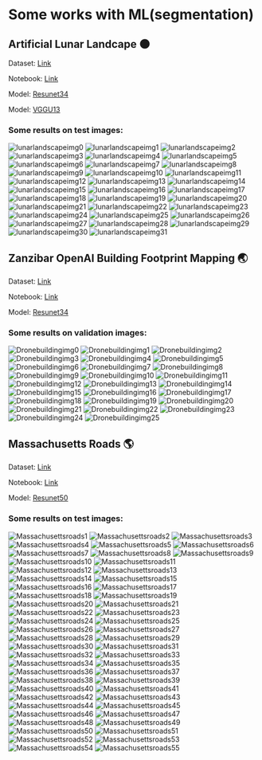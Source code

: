 # Some works with ML(segmentation)

## Artificial Lunar Landcape 🌑

Dataset: [Link](https://www.kaggle.com/romainpessia/artificial-lunar-rocky-landscape-dataset)

Notebook: [Link](https://github.com/Rojanson/Someworks/tree/master/Artificiallunarlandscape)

Model: [Resunet34](https://github.com/Rojanson/Someworks/tree/master/Artificiallunarlandscape)

Model: [VGGU13](https://github.com/Rojanson/Someworks/tree/master/Artificiallunarlandscape)

### Some results on test images:
![lunarlandscapeimg0](https://raw.githubusercontent.com/Rojanson/Someworks/master/Artificiallunarlandscape/imgtest/__results___19_0.png)
![lunarlandscapeimg1](https://raw.githubusercontent.com/Rojanson/Someworks/master/Artificiallunarlandscape/imgtest/__results___19_1.png)
![lunarlandscapeimg2](https://raw.githubusercontent.com/Rojanson/Someworks/master/Artificiallunarlandscape/imgtest/__results___19_2.png)
![lunarlandscapeimg3](https://raw.githubusercontent.com/Rojanson/Someworks/master/Artificiallunarlandscape/imgtest/__results___19_3.png)
![lunarlandscapeimg4](https://raw.githubusercontent.com/Rojanson/Someworks/master/Artificiallunarlandscape/imgtest/__results___19_4.png)
![lunarlandscapeimg5](https://raw.githubusercontent.com/Rojanson/Someworks/master/Artificiallunarlandscape/imgtest/__results___19_5.png)
![lunarlandscapeimg6](https://raw.githubusercontent.com/Rojanson/Someworks/master/Artificiallunarlandscape/imgtest/__results___19_6.png)
![lunarlandscapeimg7](https://raw.githubusercontent.com/Rojanson/Someworks/master/Artificiallunarlandscape/imgtest/__results___19_7.png)
![lunarlandscapeimg8](https://raw.githubusercontent.com/Rojanson/Someworks/master/Artificiallunarlandscape/imgtest/__results___19_8.png)
![lunarlandscapeimg9](https://raw.githubusercontent.com/Rojanson/Someworks/master/Artificiallunarlandscape/imgtest/__results___19_9.png)
![lunarlandscapeimg10](https://raw.githubusercontent.com/Rojanson/Someworks/master/Artificiallunarlandscape/imgtest/__results___19_10.png)
![lunarlandscapeimg11](https://raw.githubusercontent.com/Rojanson/Someworks/master/Artificiallunarlandscape/imgtest/__results___19_11.png)
![lunarlandscapeimg12](https://raw.githubusercontent.com/Rojanson/Someworks/master/Artificiallunarlandscape/imgtest/__results___19_12.png)
![lunarlandscapeimg13](https://raw.githubusercontent.com/Rojanson/Someworks/master/Artificiallunarlandscape/imgtest/__results___19_13.png)
![lunarlandscapeimg14](https://raw.githubusercontent.com/Rojanson/Someworks/master/Artificiallunarlandscape/imgtest/__results___19_14.png)
![lunarlandscapeimg15](https://raw.githubusercontent.com/Rojanson/Someworks/master/Artificiallunarlandscape/imgtest/__results___19_15.png)
![lunarlandscapeimg16](https://raw.githubusercontent.com/Rojanson/Someworks/master/Artificiallunarlandscape/imgtest/__results___19_16.png)
![lunarlandscapeimg17](https://raw.githubusercontent.com/Rojanson/Someworks/master/Artificiallunarlandscape/imgtest/__results___19_17.png)
![lunarlandscapeimg18](https://raw.githubusercontent.com/Rojanson/Someworks/master/Artificiallunarlandscape/imgtest/__results___19_18.png)
![lunarlandscapeimg19](https://raw.githubusercontent.com/Rojanson/Someworks/master/Artificiallunarlandscape/imgtest/__results___19_19.png)
![lunarlandscapeimg20](https://raw.githubusercontent.com/Rojanson/Someworks/master/Artificiallunarlandscape/imgtest/__results___19_20.png)
![lunarlandscapeimg21](https://raw.githubusercontent.com/Rojanson/Someworks/master/Artificiallunarlandscape/imgtest/__results___19_21.png)
![lunarlandscapeimg22](https://raw.githubusercontent.com/Rojanson/Someworks/master/Artificiallunarlandscape/imgtest/__results___19_22.png)
![lunarlandscapeimg23](https://raw.githubusercontent.com/Rojanson/Someworks/master/Artificiallunarlandscape/imgtest/__results___19_23.png)
![lunarlandscapeimg24](https://raw.githubusercontent.com/Rojanson/Someworks/master/Artificiallunarlandscape/imgtest/__results___19_24.png)
![lunarlandscapeimg25](https://raw.githubusercontent.com/Rojanson/Someworks/master/Artificiallunarlandscape/imgtest/__results___19_25.png)
![lunarlandscapeimg26](https://raw.githubusercontent.com/Rojanson/Someworks/master/Artificiallunarlandscape/imgtest/__results___19_26.png)
![lunarlandscapeimg27](https://raw.githubusercontent.com/Rojanson/Someworks/master/Artificiallunarlandscape/imgtest/__results___19_27.png)
![lunarlandscapeimg28](https://raw.githubusercontent.com/Rojanson/Someworks/master/Artificiallunarlandscape/imgtest/__results___19_28.png)
![lunarlandscapeimg29](https://raw.githubusercontent.com/Rojanson/Someworks/master/Artificiallunarlandscape/imgtest/__results___19_29.png)
![lunarlandscapeimg30](https://raw.githubusercontent.com/Rojanson/Someworks/master/Artificiallunarlandscape/imgtest/__results___19_30.png)
![lunarlandscapeimg31](https://raw.githubusercontent.com/Rojanson/Someworks/master/Artificiallunarlandscape/imgtest/__results___19_31.png)

## Zanzibar OpenAI Building Footprint Mapping 🌏

Dataset: [Link](https://www.kaggle.com/sayantandas30011998/zanzibar-openai-building-footprint-mapping)

Notebook: [Link](https://github.com/Rojanson/ML-works-with-segmentation/tree/master/dronebuilding)

Model: [Resunet34](https://github.com/Rojanson/ML-works-with-segmentation/tree/master/dronebuilding)
### Some results on validation images:
![Dronebuildingimg0](https://raw.githubusercontent.com/Rojanson/ML-works-with-segmentation/master/dronebuilding/img(validation)/transparent_masks/__results___13_0.png)
![Dronebuildingimg1](https://raw.githubusercontent.com/Rojanson/ML-works-with-segmentation/master/dronebuilding/img(validation)/transparent_masks/__results___13_1.png)
![Dronebuildingimg2](https://raw.githubusercontent.com/Rojanson/ML-works-with-segmentation/master/dronebuilding/img(validation)/transparent_masks/__results___13_2.png)
![Dronebuildingimg3](https://raw.githubusercontent.com/Rojanson/ML-works-with-segmentation/master/dronebuilding/img(validation)/transparent_masks/__results___13_3.png)
![Dronebuildingimg4](https://raw.githubusercontent.com/Rojanson/ML-works-with-segmentation/master/dronebuilding/img(validation)/transparent_masks/__results___13_4.png)
![Dronebuildingimg5](https://raw.githubusercontent.com/Rojanson/ML-works-with-segmentation/master/dronebuilding/img(validation)/transparent_masks/__results___13_5.png)
![Dronebuildingimg6](https://raw.githubusercontent.com/Rojanson/ML-works-with-segmentation/master/dronebuilding/img(validation)/transparent_masks/__results___13_6.png)
![Dronebuildingimg7](https://raw.githubusercontent.com/Rojanson/ML-works-with-segmentation/master/dronebuilding/img(validation)/transparent_masks/__results___13_7.png)
![Dronebuildingimg8](https://raw.githubusercontent.com/Rojanson/ML-works-with-segmentation/master/dronebuilding/img(validation)/transparent_masks/__results___13_8.png)
![Dronebuildingimg9](https://raw.githubusercontent.com/Rojanson/ML-works-with-segmentation/master/dronebuilding/img(validation)/transparent_masks/__results___13_9.png)
![Dronebuildingimg10](https://raw.githubusercontent.com/Rojanson/ML-works-with-segmentation/master/dronebuilding/img(validation)/transparent_masks/__results___13_10.png)
![Dronebuildingimg11](https://raw.githubusercontent.com/Rojanson/ML-works-with-segmentation/master/dronebuilding/img(validation)/transparent_masks/__results___13_11.png)
![Dronebuildingimg12](https://raw.githubusercontent.com/Rojanson/ML-works-with-segmentation/master/dronebuilding/img(validation)/transparent_masks/__results___13_12.png)
![Dronebuildingimg13](https://raw.githubusercontent.com/Rojanson/ML-works-with-segmentation/master/dronebuilding/img(validation)/transparent_masks/__results___13_13.png)
![Dronebuildingimg14](https://raw.githubusercontent.com/Rojanson/ML-works-with-segmentation/master/dronebuilding/img(validation)/transparent_masks/__results___13_14.png)
![Dronebuildingimg15](https://raw.githubusercontent.com/Rojanson/ML-works-with-segmentation/master/dronebuilding/img(validation)/transparent_masks/__results___13_15.png)
![Dronebuildingimg16](https://raw.githubusercontent.com/Rojanson/ML-works-with-segmentation/master/dronebuilding/img(validation)/transparent_masks/__results___13_16.png)
![Dronebuildingimg17](https://raw.githubusercontent.com/Rojanson/ML-works-with-segmentation/master/dronebuilding/img(validation)/transparent_masks/__results___13_17.png)
![Dronebuildingimg18](https://raw.githubusercontent.com/Rojanson/ML-works-with-segmentation/master/dronebuilding/img(validation)/transparent_masks/__results___13_18.png)
![Dronebuildingimg19](https://raw.githubusercontent.com/Rojanson/ML-works-with-segmentation/master/dronebuilding/img(validation)/transparent_masks/__results___13_19.png)
![Dronebuildingimg20](https://raw.githubusercontent.com/Rojanson/ML-works-with-segmentation/master/dronebuilding/img(validation)/transparent_masks/__results___13_20.png)
![Dronebuildingimg21](https://raw.githubusercontent.com/Rojanson/ML-works-with-segmentation/master/dronebuilding/img(validation)/transparent_masks/__results___13_21.png)
![Dronebuildingimg22](https://raw.githubusercontent.com/Rojanson/ML-works-with-segmentation/master/dronebuilding/img(validation)/transparent_masks/__results___13_22.png)
![Dronebuildingimg23](https://raw.githubusercontent.com/Rojanson/ML-works-with-segmentation/master/dronebuilding/img(validation)/transparent_masks/__results___13_23.png)
![Dronebuildingimg24](https://raw.githubusercontent.com/Rojanson/ML-works-with-segmentation/master/dronebuilding/img(validation)/transparent_masks/__results___13_24.png)
![Dronebuildingimg25](https://raw.githubusercontent.com/Rojanson/ML-works-with-segmentation/master/dronebuilding/img(validation)/transparent_masks/__results___13_25.png)

## Massachusetts Roads 🌎

Dataset: [Link](https://www.kaggle.com/insaff/massachusetts-roads-dataset)

Notebook: [Link](https://github.com/Rojanson/ML-works-with-segmentation/tree/master/Massachusettsroads)

Model: [Resunet50](https://github.com/Rojanson/ML-works-with-segmentation/tree/master/Massachusettsroads)

### Some results on test images:
![Massachusettsroads1](https://raw.githubusercontent.com/Rojanson/ML-works-with-segmentation/master/Massachusettsroads/imgtest/__results___20_1.png)
![Massachusettsroads2](https://raw.githubusercontent.com/Rojanson/ML-works-with-segmentation/master/Massachusettsroads/imgtest/__results___20_2.png)
![Massachusettsroads3](https://raw.githubusercontent.com/Rojanson/ML-works-with-segmentation/master/Massachusettsroads/imgtest/__results___20_3.png)
![Massachusettsroads4](https://raw.githubusercontent.com/Rojanson/ML-works-with-segmentation/master/Massachusettsroads/imgtest/__results___20_4.png)
![Massachusettsroads5](https://raw.githubusercontent.com/Rojanson/ML-works-with-segmentation/master/Massachusettsroads/imgtest/__results___20_5.png)
![Massachusettsroads6](https://raw.githubusercontent.com/Rojanson/ML-works-with-segmentation/master/Massachusettsroads/imgtest/__results___20_6.png)
![Massachusettsroads7](https://raw.githubusercontent.com/Rojanson/ML-works-with-segmentation/master/Massachusettsroads/imgtest/__results___20_7.png)
![Massachusettsroads8](https://raw.githubusercontent.com/Rojanson/ML-works-with-segmentation/master/Massachusettsroads/imgtest/__results___20_8.png)
![Massachusettsroads9](https://raw.githubusercontent.com/Rojanson/ML-works-with-segmentation/master/Massachusettsroads/imgtest/__results___20_9.png)
![Massachusettsroads10](https://raw.githubusercontent.com/Rojanson/ML-works-with-segmentation/master/Massachusettsroads/imgtest/__results___20_10.png)
![Massachusettsroads11](https://raw.githubusercontent.com/Rojanson/ML-works-with-segmentation/master/Massachusettsroads/imgtest/__results___20_11.png)
![Massachusettsroads12](https://raw.githubusercontent.com/Rojanson/ML-works-with-segmentation/master/Massachusettsroads/imgtest/__results___20_12.png)
![Massachusettsroads13](https://raw.githubusercontent.com/Rojanson/ML-works-with-segmentation/master/Massachusettsroads/imgtest/__results___20_13.png)
![Massachusettsroads14](https://raw.githubusercontent.com/Rojanson/ML-works-with-segmentation/master/Massachusettsroads/imgtest/__results___20_14.png)
![Massachusettsroads15](https://raw.githubusercontent.com/Rojanson/ML-works-with-segmentation/master/Massachusettsroads/imgtest/__results___20_15.png)
![Massachusettsroads16](https://raw.githubusercontent.com/Rojanson/ML-works-with-segmentation/master/Massachusettsroads/imgtest/__results___20_16.png)
![Massachusettsroads17](https://raw.githubusercontent.com/Rojanson/ML-works-with-segmentation/master/Massachusettsroads/imgtest/__results___20_17.png)
![Massachusettsroads18](https://raw.githubusercontent.com/Rojanson/ML-works-with-segmentation/master/Massachusettsroads/imgtest/__results___20_18.png)
![Massachusettsroads19](https://raw.githubusercontent.com/Rojanson/ML-works-with-segmentation/master/Massachusettsroads/imgtest/__results___20_19.png)
![Massachusettsroads20](https://raw.githubusercontent.com/Rojanson/ML-works-with-segmentation/master/Massachusettsroads/imgtest/__results___20_20.png)
![Massachusettsroads21](https://raw.githubusercontent.com/Rojanson/ML-works-with-segmentation/master/Massachusettsroads/imgtest/__results___20_21.png)
![Massachusettsroads22](https://raw.githubusercontent.com/Rojanson/ML-works-with-segmentation/master/Massachusettsroads/imgtest/__results___20_22.png)
![Massachusettsroads23](https://raw.githubusercontent.com/Rojanson/ML-works-with-segmentation/master/Massachusettsroads/imgtest/__results___20_23.png)
![Massachusettsroads24](https://raw.githubusercontent.com/Rojanson/ML-works-with-segmentation/master/Massachusettsroads/imgtest/__results___20_24.png)
![Massachusettsroads25](https://raw.githubusercontent.com/Rojanson/ML-works-with-segmentation/master/Massachusettsroads/imgtest/__results___20_25.png)
![Massachusettsroads26](https://raw.githubusercontent.com/Rojanson/ML-works-with-segmentation/master/Massachusettsroads/imgtest/__results___20_26.png)
![Massachusettsroads27](https://raw.githubusercontent.com/Rojanson/ML-works-with-segmentation/master/Massachusettsroads/imgtest/__results___20_27.png)
![Massachusettsroads28](https://raw.githubusercontent.com/Rojanson/ML-works-with-segmentation/master/Massachusettsroads/imgtest/__results___20_28.png)
![Massachusettsroads29](https://raw.githubusercontent.com/Rojanson/ML-works-with-segmentation/master/Massachusettsroads/imgtest/__results___20_29.png)
![Massachusettsroads30](https://raw.githubusercontent.com/Rojanson/ML-works-with-segmentation/master/Massachusettsroads/imgtest/__results___20_30.png)
![Massachusettsroads31](https://raw.githubusercontent.com/Rojanson/ML-works-with-segmentation/master/Massachusettsroads/imgtest/__results___20_31.png)
![Massachusettsroads32](https://raw.githubusercontent.com/Rojanson/ML-works-with-segmentation/master/Massachusettsroads/imgtest/__results___20_32.png)
![Massachusettsroads33](https://raw.githubusercontent.com/Rojanson/ML-works-with-segmentation/master/Massachusettsroads/imgtest/__results___20_33.png)
![Massachusettsroads34](https://raw.githubusercontent.com/Rojanson/ML-works-with-segmentation/master/Massachusettsroads/imgtest/__results___20_34.png)
![Massachusettsroads35](https://raw.githubusercontent.com/Rojanson/ML-works-with-segmentation/master/Massachusettsroads/imgtest/__results___20_35.png)
![Massachusettsroads36](https://raw.githubusercontent.com/Rojanson/ML-works-with-segmentation/master/Massachusettsroads/imgtest/__results___20_36.png)
![Massachusettsroads37](https://raw.githubusercontent.com/Rojanson/ML-works-with-segmentation/master/Massachusettsroads/imgtest/__results___20_37.png)
![Massachusettsroads38](https://raw.githubusercontent.com/Rojanson/ML-works-with-segmentation/master/Massachusettsroads/imgtest/__results___20_38.png)
![Massachusettsroads39](https://raw.githubusercontent.com/Rojanson/ML-works-with-segmentation/master/Massachusettsroads/imgtest/__results___20_39.png)
![Massachusettsroads40](https://raw.githubusercontent.com/Rojanson/ML-works-with-segmentation/master/Massachusettsroads/imgtest/__results___20_40.png)
![Massachusettsroads41](https://raw.githubusercontent.com/Rojanson/ML-works-with-segmentation/master/Massachusettsroads/imgtest/__results___20_41.png)
![Massachusettsroads42](https://raw.githubusercontent.com/Rojanson/ML-works-with-segmentation/master/Massachusettsroads/imgtest/__results___20_42.png)
![Massachusettsroads43](https://raw.githubusercontent.com/Rojanson/ML-works-with-segmentation/master/Massachusettsroads/imgtest/__results___20_43.png)
![Massachusettsroads44](https://raw.githubusercontent.com/Rojanson/ML-works-with-segmentation/master/Massachusettsroads/imgtest/__results___20_44.png)
![Massachusettsroads45](https://raw.githubusercontent.com/Rojanson/ML-works-with-segmentation/master/Massachusettsroads/imgtest/__results___20_45.png)
![Massachusettsroads46](https://raw.githubusercontent.com/Rojanson/ML-works-with-segmentation/master/Massachusettsroads/imgtest/__results___20_46.png)
![Massachusettsroads47](https://raw.githubusercontent.com/Rojanson/ML-works-with-segmentation/master/Massachusettsroads/imgtest/__results___20_47.png)
![Massachusettsroads48](https://raw.githubusercontent.com/Rojanson/ML-works-with-segmentation/master/Massachusettsroads/imgtest/__results___20_48.png)
![Massachusettsroads49](https://raw.githubusercontent.com/Rojanson/ML-works-with-segmentation/master/Massachusettsroads/imgtest/__results___20_49.png)
![Massachusettsroads50](https://raw.githubusercontent.com/Rojanson/ML-works-with-segmentation/master/Massachusettsroads/imgtest/__results___20_50.png)
![Massachusettsroads51](https://raw.githubusercontent.com/Rojanson/ML-works-with-segmentation/master/Massachusettsroads/imgtest/__results___20_51.png)
![Massachusettsroads52](https://raw.githubusercontent.com/Rojanson/ML-works-with-segmentation/master/Massachusettsroads/imgtest/__results___20_52.png)
![Massachusettsroads53](https://raw.githubusercontent.com/Rojanson/ML-works-with-segmentation/master/Massachusettsroads/imgtest/__results___20_53.png)
![Massachusettsroads54](https://raw.githubusercontent.com/Rojanson/ML-works-with-segmentation/master/Massachusettsroads/imgtest/__results___20_54.png)
![Massachusettsroads55](https://raw.githubusercontent.com/Rojanson/ML-works-with-segmentation/master/Massachusettsroads/imgtest/__results___20_55.png)